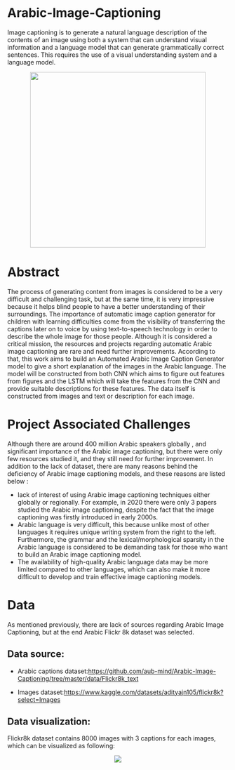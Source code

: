 # Arabic-Image-Captioning
Image captioning is to generate a natural language description of the contents of an image using both a system that can understand visual information and a language model that can generate grammatically correct sentences. This requires the use of a visual understanding system and a language model.

<p align="center">
<img src="https://user-images.githubusercontent.com/113424173/215345176-86dee413-2c28-4d55-b185-ea34c99ea111.png" width="400" height="400">
</p>

# Abstract
The process of generating content from images is considered to be a very difficult and challenging task, but at the same time, it is very impressive because it helps blind people to have a better understanding of their surroundings. The importance of automatic image caption generator for children with learning difficulties come from the visibility of transferring the captions later on to voice by using text-to-speech technology in order to describe the whole image for those people. Although it is considered a critical mission, the resources and projects regarding automatic Arabic image captioning are rare and need further improvements. According to that, this work aims to build an Automated Arabic Image Caption Generator model to give a short explanation of the images in the Arabic language. The model will be constructed from both CNN which aims to figure out features from figures and the LSTM which will take the features from the CNN and provide suitable descriptions for these features.  The data itself is constructed from images and text or description for each image.
# Project Associated Challenges
Although there are around 400 million Arabic speakers globally , and significant importance of the Arabic image captioning, but there were only few resources studied it, and they still need for further improvement. In addition to the lack of dataset, there are many reasons behind the deficiency of Arabic image captioning models, and these reasons are listed below :
* lack of interest of using Arabic image captioning techniques either globally or regionally. For example, in 2020 there were only 3 papers studied the Arabic image captioning, despite the fact that the image captioning was firstly introduced in early 2000s.
* Arabic language is very difficult, this because unlike most of other languages it requires unique writing system from the right to the left. Furthermore, the grammar and the lexical/morphological sparsity in the Arabic language is considered to be demanding task for those who want to build an Arabic image captioning model.
* The availability of high-quality Arabic language data may be more limited compared to other languages, which can also make it more difficult to develop and train effective image captioning models.
# Data 
As mentioned previously, there are lack of sources regarding Arabic Image Captioning, but at the end Arabic Flickr 8k dataset was selected.
## Data source:

* Arabic captions dataset:https://github.com/aub-mind/Arabic-Image-Captioning/tree/master/data/Flickr8k_text

* Images dataset:https://www.kaggle.com/datasets/adityajn105/flickr8k?select=Images

## Data visualization:
Flickr8k dataset contains 8000 images with 3 captions for each images, which can be visualized as following:

<p align="center">
<img src="https://user-images.githubusercontent.com/113424173/215352444-0693f0bd-e73a-4b2f-8b3c-55d05315fb49.png">
</p>

